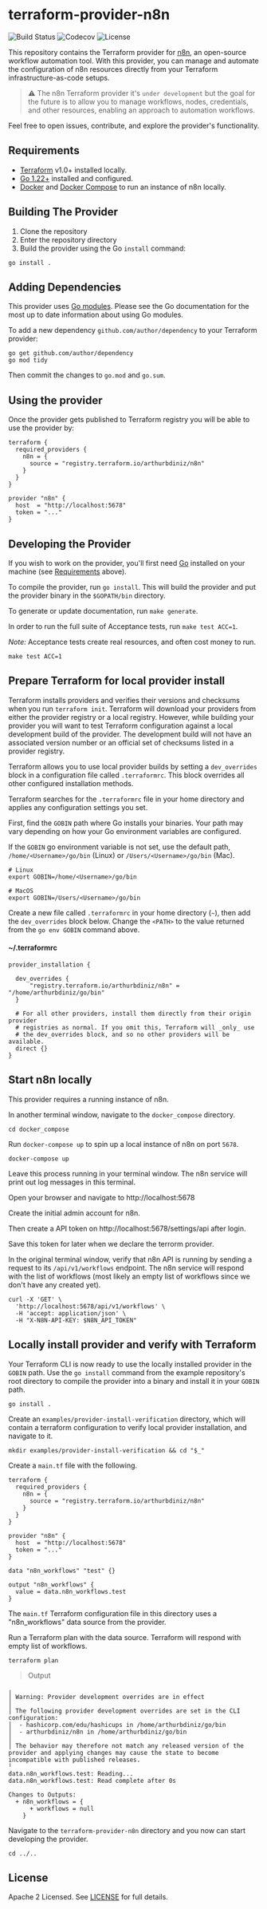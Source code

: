 # terraform-provider-n8n

![Build Status](https://img.shields.io/github/check-runs/arthurbdiniz/terraform-provider-n8n/main?label=build) ![Codecov](https://img.shields.io/codecov/c/github/arthurbdiniz/terraform-provider-n8n) ![License](https://img.shields.io/github/license/arthurbdiniz/terraform-provider-n8n)

This repository contains the Terraform provider for [n8n](https://n8n.io), an open-source workflow automation tool. With this provider, you can manage and automate the configuration of n8n resources directly from your Terraform infrastructure-as-code setups.

> ⚠️ The n8n Terraform provider it's `under development` but the goal for the future is to allow you to manage workflows, nodes, credentials, and other resources, enabling an approach to automation workflows.

Feel free to open issues, contribute, and explore the provider's functionality.

## Requirements

- [Terraform](https://developer.hashicorp.com/terraform/downloads) v1.0+ installed locally.
- [Go 1.22+](https://golang.org/doc/install) installed and configured.
- [Docker](https://www.docker.com/products/docker-desktop) and [Docker Compose](https://docs.docker.com/compose/install/) to run an instance of n8n locally.

## Building The Provider

1. Clone the repository
1. Enter the repository directory
1. Build the provider using the Go `install` command:

```shell
go install .
```

## Adding Dependencies

This provider uses [Go modules](https://github.com/golang/go/wiki/Modules).
Please see the Go documentation for the most up to date information about using Go modules.

To add a new dependency `github.com/author/dependency` to your Terraform provider:

```shell
go get github.com/author/dependency
go mod tidy
```

Then commit the changes to `go.mod` and `go.sum`.

## Using the provider

Once the provider gets published to Terraform registry you will be able to use the provider by:

```
terraform {
  required_providers {
    n8n = {
      source = "registry.terraform.io/arthurbdiniz/n8n"
    }
  }
}

provider "n8n" {
  host  = "http://localhost:5678"
  token = "..."
}
```

## Developing the Provider

If you wish to work on the provider, you'll first need [Go](http://www.golang.org) installed on your machine (see [Requirements](#requirements) above).

To compile the provider, run `go install`. This will build the provider and put the provider binary in the `$GOPATH/bin` directory.

To generate or update documentation, run `make generate`.

In order to run the full suite of Acceptance tests, run `make test ACC=1`.

*Note:* Acceptance tests create real resources, and often cost money to run.

```shell
make test ACC=1
```

## Prepare Terraform for local provider install

Terraform installs providers and verifies their versions and checksums when you run `terraform init`. Terraform will download your providers from either the provider registry or a local registry. However, while building your provider you will want to test Terraform configuration against a local development build of the provider. The development build will not have an associated version number or an official set of checksums listed in a provider registry.

Terraform allows you to use local provider builds by setting a `dev_overrides` block in a configuration file called `.terraformrc`. This block overrides all other configured installation methods.

Terraform searches for the `.terraformrc` file in your home directory and applies any configuration settings you set.

First, find the `GOBIN` path where Go installs your binaries. Your path may vary depending on how your Go environment variables are configured.

If the `GOBIN` go environment variable is not set, use the default path, `/home/<Username>/go/bin` (Linux) or `/Users/<Username>/go/bin` (Mac).

```shell
# Linux
export GOBIN=/home/<Username>/go/bin

# MacOS
export GOBIN=/Users/<Username>/go/bin
```

Create a new file called `.terraformrc` in your home directory (`~`), then add the `dev_overrides` block below. Change the `<PATH>` to the value returned from the `go env GOBIN` command above.

#### ~/.terraformrc

```
provider_installation {

  dev_overrides {
      "registry.terraform.io/arthurbdiniz/n8n" = "/home/arthurbdiniz/go/bin"
  }

  # For all other providers, install them directly from their origin provider
  # registries as normal. If you omit this, Terraform will _only_ use
  # the dev_overrides block, and so no other providers will be available.
  direct {}
}
```

## Start n8n locally

This provider requires a running instance of n8n.

In another terminal window, navigate to the `docker_compose` directory.

```shell
cd docker_compose
```

Run `docker-compose up` to spin up a local instance of n8n on port `5678`.

```shell
docker-compose up
```

Leave this process running in your terminal window. The n8n service will print out log messages in this terminal.

Open your browser and navigate to http://localhost:5678

Create the initial admin account for n8n.

Then create a API token on http://localhost:5678/settings/api after login.

Save this token for later when we declare the terrorm provider.

In the original terminal window, verify that n8n API is running by sending a request to its `/api/v1/workflows` endpoint. The n8n service will respond with the list of workflows (most likely an empty list of workflows since we don't have any created yet).


```shell
curl -X 'GET' \
  'http://localhost:5678/api/v1/workflows' \
  -H 'accept: application/json' \
  -H "X-N8N-API-KEY: $N8N_API_TOKEN"
```

## Locally install provider and verify with Terraform

Your Terraform CLI is now ready to use the locally installed provider in the `GOBIN` path. Use the `go install` command from the example repository's root directory to compile the provider into a binary and install it in your `GOBIN` path.

```shell
go install .
```

Create an `examples/provider-install-verification` directory, which will contain a terraform configuration to verify local provider installation, and navigate to it.

```shell
mkdir examples/provider-install-verification && cd "$_"
```

Create a `main.tf` file with the following.

```
terraform {
  required_providers {
    n8n = {
      source = "registry.terraform.io/arthurbdiniz/n8n"
    }
  }
}

provider "n8n" {
  host  = "http://localhost:5678"
  token = "..."
}

data "n8n_workflows" "test" {}

output "n8n_workflows" {
  value = data.n8n_workflows.test
}
```

The `main.tf` Terraform configuration file in this directory uses a "n8n_workflows" data source from the provider.

Run a Terraform plan with the data source. Terraform will respond with empty list of workflows.

```shell
terraform plan
```

> Output
```log
╷
│ Warning: Provider development overrides are in effect
│
│ The following provider development overrides are set in the CLI configuration:
│  - hashicorp.com/edu/hashicups in /home/arthurbdiniz/go/bin
│  - arthurbdiniz/n8n in /home/arthurbdiniz/go/bin
│
│ The behavior may therefore not match any released version of the provider and applying changes may cause the state to become incompatible with published releases.
╵
data.n8n_workflows.test: Reading...
data.n8n_workflows.test: Read complete after 0s

Changes to Outputs:
  + n8n_workflows = {
      + workflows = null
    }
```

Navigate to the `terraform-provider-n8n` directory and you now can start developing the provider.

```shell
cd ../..
```

## License

Apache 2 Licensed. See [LICENSE](https://github.com/arthurbdiniz/terraform-provider-n8n/blob/master/LICENSE) for full details.
